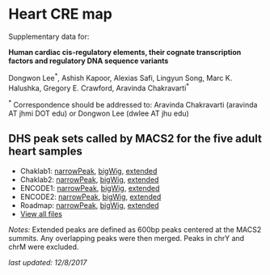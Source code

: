 # Heart CRE map
Supplementary data for:

**Human cardiac cis-regulatory elements, their cognate transcription factors and regulatory DNA sequence variants**

Dongwon Lee<sup>\*</sup>, Ashish Kapoor, Alexias Safi, Lingyun Song, Marc K. Halushka, Gregory E. Crawford, Aravinda Chakravarti<sup>\*</sup>

<sup>\*</sup> Correspondence should be addressed to: Aravinda Chakravarti (aravinda AT jhmi DOT edu) or Dongwon Lee (dwlee AT jhu edu)

## DHS peak sets called by MACS2 for the five adult heart samples
  * Chaklab1: [narrowPeak](https://drive.google.com/uc?id=18CpfhX_B5Vfm3ff_YXRzLvrm-LJLYvFl&export=download), [bigWig](https://drive.google.com/uc?id=1N9nf0Vz9waE8mYBQp2r-6XBGmqcPpjiw&export=download), [extended](https://drive.google.com/uc?id=1afEsOu_xFAJ_9kaNRM4IdzUsY-Z2H2Ke&export=download)
  * Chaklab2: [narrowPeak](https://drive.google.com/uc?id=1GqB-iQ0fbiiC_sOCatM-vijwcy_6DFR6&export=download), [bigWig](https://drive.google.com/uc?id=1BgurZ6rq3WnC381gLNIQL4VBmBoAfrTW&export=download), [extended](https://drive.google.com/uc?id=189fB_VCfCnwTNJSPeW8XFlytKyLx7W_i&export=download)
  * ENCODE1: [narrowPeak](https://drive.google.com/uc?id=1TvwX0yB0Z3BO-VCwTM8eFGsWozRPS9Gv&export=download), [bigWig](https://drive.google.com/uc?id=17oZTZQxK0AzT7yVNqwPasM48u66oIAZ_&export=download), [extended](https://drive.google.com/uc?id=1GYWespB_00ZMcWBYxTDhNqPE6j2UnvMW&export=download)
  * ENCODE2: [narrowPeak](https://drive.google.com/uc?id=1P28RAOzZTN3blqy2OUNN0L87QEft6O7J&export=download), [bigWig](https://drive.google.com/uc?id=1G__924LPbTMhfdBACsCEsc2JYixkaCFe&export=download), [extended](https://drive.google.com/uc?id=1ZPAL3CxVteZzYybC3Q-bl-yjTiJ21heC&export=download)
  * Roadmap: [narrowPeak](https://drive.google.com/uc?id=1lzJP-2MvxCwBTcC1lveExgOVumS-hSs-&export=download), [bigWig](https://drive.google.com/uc?id=1OjPRLFHfrkoTZC_ET6ZlzZc9PMZCgccH&export=download), [extended](https://drive.google.com/uc?id=17CNwE1jmc_xSm6uwQpiVC3w5bKqbq9nW&export=download)
  * [View all files](https://drive.google.com/drive/folders/10N8sbZ5TKVrAnGJou7PuCcbljkBmW8WY)

*Notes:* Extended peaks are defined as 600bp peaks centered at the MACS2 summits. Any overlapping peaks were then merged. Peaks in chrY and chrM were excluded.


*last updated: 12/8/2017*
